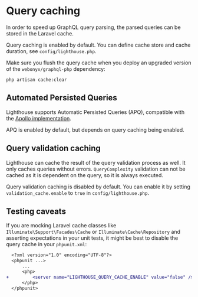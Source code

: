 # Query caching

In order to speed up GraphQL query parsing, the parsed queries can be stored in the Laravel cache.

Query caching is enabled by default.
You can define cache store and cache duration, see `config/lighthouse.php`.

Make sure you flush the query cache when you deploy an upgraded version of the `webonyx/graphql-php` dependency:

```shell
php artisan cache:clear
```

## Automated Persisted Queries

Lighthouse supports Automatic Persisted Queries (APQ), compatible with the
[Apollo implementation](https://www.apollographql.com/docs/apollo-server/performance/apq).

APQ is enabled by default, but depends on query caching being enabled.

## Query validation caching

Lighthouse can cache the result of the query validation process as well.
It only caches queries without errors.
`QueryComplexity` validation can not be cached as it is dependent on the query, so it is always executed.

Query validation caching is disabled by default.
You can enable it by setting `validation_cache.enable` to `true` in `config/lighthouse.php`.

## Testing caveats

If you are mocking Laravel cache classes like `Illuminate\Support\Facades\Cache` or `Illuminate\Cache\Repository` and asserting expectations in your unit tests, it might be best to disable the query cache in your `phpunit.xml`:

```diff
  <?xml version="1.0" encoding="UTF-8"?>
  <phpunit ...>
      ...
      <php>
+         <server name="LIGHTHOUSE_QUERY_CACHE_ENABLE" value="false" />
      </php>
  </phpunit>
```
